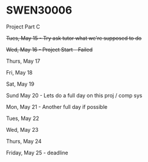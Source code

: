 # SWEN30006
Project Part C

<strike> Tues, May 15 - Try ask tutor what we're supposed to do </strike>

<strike> Wed, May 16 - Project Start - Failed </strike>

Thurs, May 17

Fri, May 18

Sat, May 19 

Sund May 20 - Lets do a full day on this proj / comp sys

Mon, May 21 - Another full day if possible

Tues, May 22 

Wed, May 23

Thurs, May 24

Friday, May 25 - deadline
